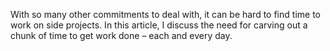 With so many other commitments to deal with, it can be hard to find time to work on side projects. In this article, I discuss the need for carving out a chunk of time to get work done – each and every day. 
